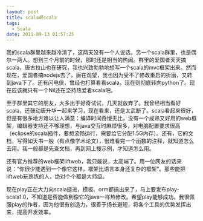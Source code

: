 ```yaml
---
layout: post
title: scala啊scala
tags:
  - Scala
date: 2011-09-13 01:57:25
---
```


我的scala群里越来越冷清了，这两天没有一个人说话。另一个scala群里，也是偶尔一两人。想到三个月前的时候，那时还是相当的热闹。群里的爱国者天天搞scala，唐古拉山也在研究，我也兴致勃勃地想写一个scala的mvc框架出来。然而现在，爱国者搞nodejs去了，唐在观望，我也因为受不了修改重启的折磨，又转到java下了。还有闪电侠，曾经也打算看看scala，现在则彻底转向python了。现在应该就只有一个Nil还在坚持热爱着scala吧。 

<span id="more-107"></span>
<p>至于群里其它的朋友，大多出于好奇试试，几天就放弃了。我曾经相当看好scala，还鼓动唐升华一起来学习，现在看来，还是太武断了。scala看起来很好，但是有很多地方难以让人满意：编译时间奇慢无比，没有一个成熟又好用的web框架，编辑器支持还不够理想，与java交互时麻烦很多，对电脑配置要求很高（eclipse的scala插件，要想流畅运行，需要给它分配1.5G内存）。还有，它的文档，写得如天书一般（有点像学术论文），很难看完一个函数的注释，就知道怎么去用。我一般都是先查文档，再到网上搜示例，才知道怎么用。
<p>还有官方推荐的web框架liftweb，我只能说，太高端了。用一位网友的话来说：“你很少能遇到一个像它这样，框架比语言本身还复杂的框架”。那些能把liftweb玩熟练的人，绝对个个都是大师级。
<p>现在play正在大力向scala挺进，模板、orm都搞出来了，马上要发布play-scala1.0，不知道是否能做到像它的java一样热修改。希望play能够成功。我很佩服play的作者，因为他很有创造力，很善于扬长避短，将各个工具的优势发挥出来，提高开发效率。